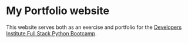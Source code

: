 # My Portfolio website
This website serves both as an exercise and portfolio for the [Developers Institute Full Stack Python Bootcamp](https://developers.institute/mu/).
